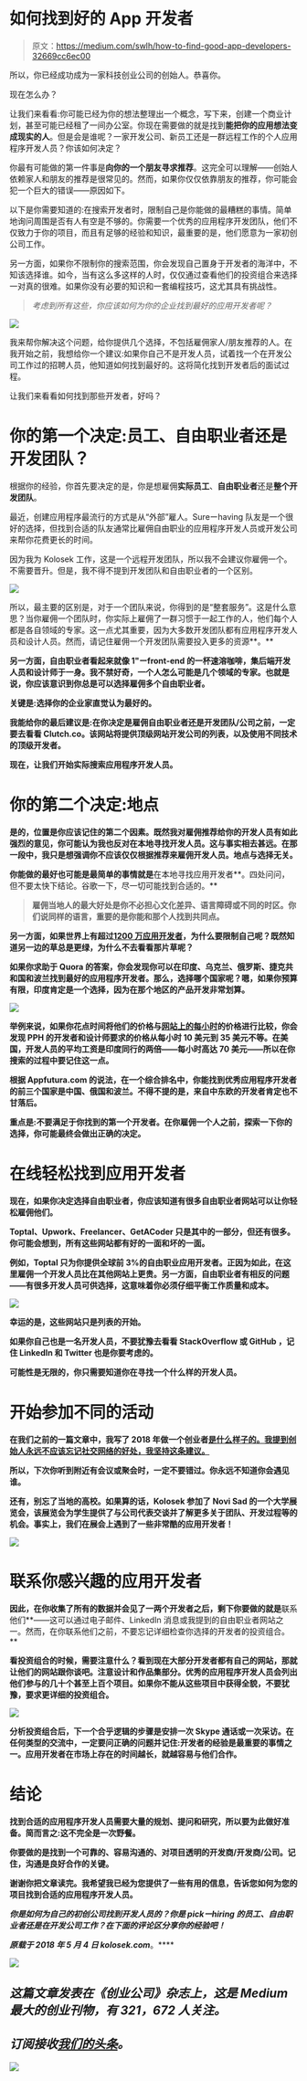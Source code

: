 # 如何找到好的 App 开发者

> 原文：<https://medium.com/swlh/how-to-find-good-app-developers-32669cc6ec00>

所以，你已经成功成为一家科技创业公司的创始人。恭喜你。

现在怎么办？

让我们来看看:你可能已经为你的想法整理出一个概念，写下来，创建一个商业计划，甚至可能已经租了一间办公室。你现在需要做的就是找到**能把你的应用想法变成现实的人**。但是会是谁呢？一家开发公司、新员工还是一群远程工作的个人应用程序开发人员？你该如何决定？

你最有可能做的第一件事是**向你的一个朋友寻求推荐**。这完全可以理解——创始人依赖家人和朋友的推荐是很常见的。然而，如果你仅仅依靠朋友的推荐，你可能会犯一个巨大的错误——原因如下。

以下是你需要知道的:在搜索开发者时，限制自己是你能做的最糟糕的事情。简单地询问周围是否有人有空是不够的。你需要一个优秀的应用程序开发团队，他们不仅致力于你的项目，而且有足够的经验和知识，最重要的是，他们愿意为一家初创公司工作。

另一方面，如果你不限制你的搜索范围，你会发现自己置身于开发者的海洋中，不知该选择谁。如今，当有这么多这样的人时，仅仅通过查看他们的投资组合来选择一对真的很难。如果你没有必要的知识和一套编程技巧，这尤其具有挑战性。

> *考虑到所有这些，你应该如何为你的企业找到最好的应用开发者呢？*

![](img/e84f16736087641d691d3ea222bb18f4.png)

我来帮你解决这个问题，给你提供几个选择，不包括雇佣家人/朋友推荐的人。在我开始之前，我想给你一个建议:如果你自己不是开发人员，试着找一个在开发公司工作过的招聘人员，他知道如何找到最好的。这将简化找到开发者后的面试过程。

让我们来看看如何找到那些开发者，好吗？

# 你的第一个决定:员工、自由职业者还是开发团队？

根据你的经验，你首先要决定的是，你是想雇佣**实际员工**、**自由职业者**还是**整个开发团队**。

最近，创建应用程序最流行的方式是从“外部”雇人。Sureーhaving 队友是一个很好的选择，但找到合适的队友通常比雇佣自由职业的应用程序开发人员或开发公司来帮你花费更长的时间。

因为我为 Kolosek 工作，这是一个远程开发团队，所以我不会建议你雇佣一个。不需要晋升。但是，我不得不提到开发团队和自由职业者的一个区别。

![](img/643fb826f685bc299300cd520a285016.png)

所以，最主要的区别是，对于一个团队来说，你得到的是“整套服务”。这是什么意思？当你雇佣一个团队时，你实际上雇佣了一群习惯于一起工作的人，他们每个人都是各自领域的专家。这一点尤其重要，因为大多数开发团队都有应用程序开发人员和设计人员。然而，请记住雇佣一个开发团队需要投入更多的资源**。**

**另一方面，自由职业者看起来就像 1"ーfront-end 的一杯速溶咖啡，集后端开发人员和设计师于一身。我不禁好奇，一个人怎么可能是几个领域的专家。也就是说，你应该意识到你总是可以选择雇佣多个自由职业者。**

**关键是:选择你的企业家直觉认为最好的。**

**我能给你的最后建议是:在你决定是雇佣自由职业者还是开发团队/公司之前，**一定要去看看 Clutch.co**。该网站将提供顶级网站开发公司的列表，以及使用不同技术的顶级开发者。**

**现在，让我们开始实际搜索应用程序开发人员。**

# **你的第二个决定:地点**

**是的，位置是你应该记住的第二个因素。既然我对雇佣推荐给你的开发人员有如此强烈的意见，你可能认为我也反对在本地寻找开发人员。这与事实相去甚远。在那一段中，我只是想强调你不应该仅仅根据推荐来雇佣开发人员。地点与选择无关。**

**你能做的最好也可能是最简单的事情就是**在本地寻找应用开发者**。四处问问，但不要太快下结论。谷歌一下，尽一切可能找到合适的。**

> **雇佣当地人的最大好处是你不必担心文化差异、语言障碍或不同的时区。你们说同样的语言，重要的是你能和那个人找到共同点。**

**另一方面，如果世界上有超过[1200 万应用开发者](http://www.businessofapps.com/12-million-mobile-developers-worldwide-nearly-half-develop-android-first/)，为什么要限制自己呢？既然知道另一边的草总是更绿，为什么不去看看那片草呢？**

**如果你求助于 Quora 的答案，你会发现你可以在印度、乌克兰、俄罗斯、捷克共和国和波兰找到最好的应用程序开发者。那么，选择哪个国家呢？嗯，如果你预算有限，**印度肯定是一个选择**，因为在那个地区的产品开发非常划算。**

**![](img/ad94f58da392efbb2444fe150048dc91.png)**

**举例来说，如果你花点时间将他们的价格与[网站上的每小时](https://www.peopleperhour.com/freelance/india)的价格进行比较，你会发现 PPH 的开发者和设计师要求的价格从每小时 10 美元到 35 美元不等。在美国，开发人员的平均工资是印度同行的两倍——每小时高达 70 美元——所以在你搜索的过程中要记住这一点。**

**根据 Appfutura.com 的说法，在一个综合排名中，你能找到优秀应用程序开发者的前三个国家是中国、俄国和波兰。不得不提的是，来自中东欧的开发者肯定也不甘落后。**

**重点是:不要满足于你找到的第一个开发者。在你雇佣一个人之前，探索一下你的选择，你可能最终会做出正确的决定。**

# **在线轻松找到应用开发者**

**现在，如果你决定选择自由职业者，你应该知道有很多自由职业者网站可以让你轻松雇佣他们。**

**Toptal、Upwork、Freelancer、GetACoder 只是其中的一部分，但还有很多。你可能会想到，所有这些网站都有好的一面和坏的一面。**

**例如，Toptal 只为你提供全球前 3%的自由职业应用开发者。正因为如此，在这里雇佣一个开发人员比在其他网站上更贵。另一方面，自由职业者有相反的问题——有很多开发人员可供选择，这意味着你必须仔细平衡工作质量和成本。**

**![](img/c185612f488dfd61f0385fe8e5408f30.png)**

**幸运的是，这些网站只是列表的开始。**

**如果你自己也是一名开发人员，不要犹豫去看看 **StackOverflow** 或 **GitHub** ，记住 LinkedIn 和 Twitter 也是你要考虑的。**

**可能性是无限的，你只需要知道你在寻找一个什么样的开发人员。**

# **开始参加不同的活动**

**在我们之前的一篇文章中，我写了 2018 年做一个创业者[是什么样子的。我提到创始人永远不应该忘记**社交网络的好处**，我坚持这条建议。](https://kolosek.com/being-an-entrepreneur-in-2018/)**

**所以，下次你听到附近有会议或聚会时，一定不要错过。你永远不知道你会遇见谁。**

**还有，别忘了当地的高校。如果算的话，Kolosek 参加了 Novi Sad 的一个大学展览会，该展览会为学生提供了与公司代表交谈并了解更多关于团队、开发过程等的机会。事实上，我们在展会上遇到了一些非常酷的应用开发者！**

**![](img/655ab2203a41b271cbff5da9e87ecf26.png)**

# **联系你感兴趣的应用开发者**

**因此，在你收集了所有的数据并会见了一两个开发者之后，剩下你要做的就是**联系他们**——这可以通过电子邮件、LinkedIn 消息或我提到的自由职业者网站之一。然而，在你联系他们之前，不要忘记详细检查你选择的开发者的投资组合。**

**看投资组合的时候，需要注意什么？看到现在大部分开发者都有自己的网站，那就让他们的网站跟你谈吧。**注意设计和作品集部分。优秀的应用程序开发人员会列出他们参与的几十个甚至上百个项目。如果你不能从这些项目中获得全貌，不要犹豫，要求更详细的投资组合。****

**![](img/e3ce89fe183dc86987adcb23cb6783de.png)**

**分析投资组合后，下一个合乎逻辑的步骤是安排一次 Skype 通话或一次采访。在任何类型的交流中，一定要问正确的问题并记住:开发者的经验是最重要的事情之一。应用开发者在市场上存在的时间越长，就越容易与他们合作。**

# **结论**

**找到合适的应用程序开发人员需要大量的规划、提问和研究，所以要为此做好准备。简而言之:这不完全是一次野餐。**

**你要做的是找到一个可靠的、容易沟通的、对项目透明的开发商/开发商/公司。记住，沟通是良好合作的关键。**

**谢谢你把文章读完。我希望我已经为您提供了一些有用的信息，告诉您如何为您的项目找到合适的应用程序开发人员。**

***你是如何为自己的初创公司找到开发人员的？你是 pickーhiring 的员工、自由职业者还是在开发公司工作？在下面的评论区分享你的经验吧！***

***原载于 2018 年 5 月 4 日 kolosek.com*[](https://kolosek.com/how-to-find-good-app-developers/?utm_source=ts)**。****

***[![](img/308a8d84fb9b2fab43d66c117fcc4bb4.png)](https://medium.com/swlh)***

## ***这篇文章发表在《创业公司》杂志上，这是 Medium 最大的创业刊物，有 321，672 人关注。***

## ***订阅接收[我们的头条](http://growthsupply.com/the-startup-newsletter/)。***

***[![](img/b0164736ea17a63403e660de5dedf91a.png)](https://medium.com/swlh)***